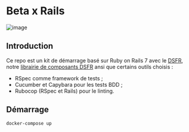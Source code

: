 # Beta x Rails

![image](https://user-images.githubusercontent.com/107635/182360512-9fd4be19-bdf9-4a02-8f9c-94abf94e0164.png)


## Introduction

Ce repo est un kit de démarrage basé sur Ruby on Rails 7 avec le
[DSFR](https://www.systeme-de-design.gouv.fr/), notre [librairie de
composants DSFR](https://github.com/betagouv/dsfr-view-components)
ansi que certains outils choisis :

* RSpec comme framework de tests ;
* Cucumber et Capybara pour les tests BDD ;
* Rubocop (RSpec et Rails) pour le linting.

## Démarrage

```shell
docker-compose up
```
